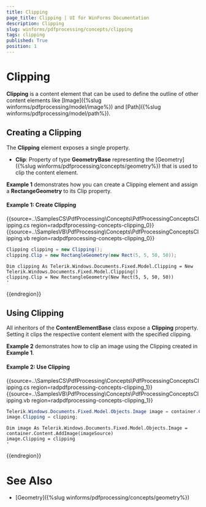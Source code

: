 ```yaml
---
title: Clipping
page_title: Clipping | UI for WinForms Documentation
description: Clipping
slug: winforms/pdfprocessing/concepts/clipping
tags: clipping
published: True
position: 1
---
```


# Clipping

__Clipping__ is a content element that can be used to define the outline of other content elements like [Image]({%slug winforms/pdfprocessing/model/image%}) and [Path]({%slug winforms/pdfprocessing/model/path%}).

## Creating a Clipping

The __Clipping__ element exposes a single property.

* __Clip__: Property of type __GeometryBase__ representing the [Geometry]({%slug winforms/pdfprocessing/concepts/geometry%}) that is used to clip the content element.

__Example 1__ demonstrates how you can create a Clipping element and assign a __RectangeGeometry__ to its Clip property.

#### Example 1: Create Clipping

{{source=..\SamplesCS\PdfProcessing\Concepts\PdfProcessingConceptsClipping.cs region=radpdfprocessing-concepts-clipping_0}} 
{{source=..\SamplesVB\PdfProcessing\Concepts\PdfProcessingConceptsClipping.vb region=radpdfprocessing-concepts-clipping_0}} 

````C#
Clipping clipping = new Clipping();
clipping.Clip = new RectangleGeometry(new Rect(5, 5, 50, 50));

````
````VB.NET
Dim clipping As Telerik.Windows.Documents.Fixed.Model.Clipping = New Telerik.Windows.Documents.Fixed.Model.Clipping()
clipping.Clip = New RectangleGeometry(New Rect(5, 5, 50, 50))
'

````

{{endregion}}

## Using Clipping

All inheritors of the __ContentElementBase__ class expose a __Clipping__ property. Setting it clips the respective content element with the specified clipping.

__Example 2__ demonstrates how to clip an image using the Clipping created in __Example 1__.

#### Example 2: Use Clipping

{{source=..\SamplesCS\PdfProcessing\Concepts\PdfProcessingConceptsClipping.cs region=radpdfprocessing-concepts-clipping_1}} 
{{source=..\SamplesVB\PdfProcessing\Concepts\PdfProcessingConceptsClipping.vb region=radpdfprocessing-concepts-clipping_1}} 

````C#
Telerik.Windows.Documents.Fixed.Model.Objects.Image image = container.Content.AddImage(imageSource);
image.Clipping = clipping;

````
````VB.NET
Dim image As Telerik.Windows.Documents.Fixed.Model.Objects.Image = container.Content.AddImage(imageSource)
image.Clipping = clipping
'

````

{{endregion}} 

# See Also

 * [Geometry]({%slug winforms/pdfprocessing/concepts/geometry%})
